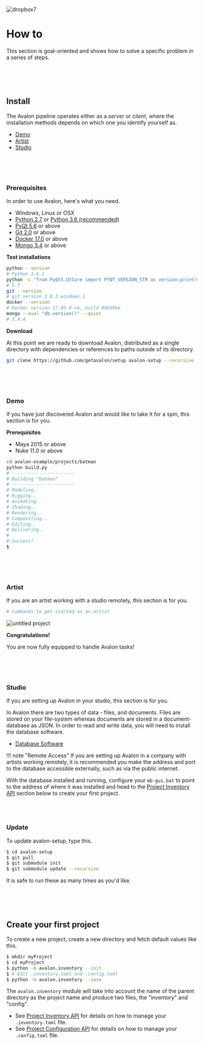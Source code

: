 ![dropbox7](https://user-images.githubusercontent.com/2152766/27370769-f788c0f2-5655-11e7-9ba8-93e8b8de70df.png)

# How to

This section is goal-oriented and shows how to solve a specific problem in a series of steps.

<br>
<br>
<br>

## Install

The Avalon pipeline operates either as a *server* or *client*, where the installation methods depends on which one you identify yourself as.

- [Demo](#demo)
- [Artist](#artist)
- [Studio](#studio)

<br>
<br>
<br>

### Prerequisites

In order to use Avalon, here's what you need.

- Windows, Linux or OSX
- [Python 2.7](https://www.python.org/downloads/) or [Python 3.6 (recommended)](https://www.python.org/downloads/)
- [PyQt 5.6](https://www.riverbankcomputing.com/software/pyqt/download5) or above
- [Git 2.0](https://git-scm.com/download) or above
- [Docker 17.0](https://www.docker.com/) or above
- [Mongo 3.4](https://www.mongodb.com/) or above

**Test installations**

```bash
python --version
# Python 3.6.1
python -c "from PyQt5.QtCore import PYQT_VERSION_STR as version;print(version)"
# 5.7
git --version
# git version 2.8.3.windows.1
docker --version
# Docker version 17.05.0-ce, build 89658be
mongo --eval "db.version()" --quiet
# 3.4.4
```

**Download**

At this point we are ready to download Avalon, distributed as a single directory with dependencies or references to paths outside of its directory.

```bash
git clone https://github.com/getavalon/setup avalon-setup --recursive
```

<br>
<br>
<br>

### Demo

If you have just discovered Avalon and would like to take it for a spin, this section is for you.

**Prerequisites**

- Maya 2015 or above
- Nuke 11.0 or above

```bash
cd avalon-example/projects/batman
python build.py
# -----------------------
# Building "batman"
# -----------------------
# Modeling..
# Rigging..
# Animating..
# Shading..
# Rendering..
# Compositing..
# Editing..
# Delivering..
#
# Success!
$ 
```

<br>
<br>
<br>

### Artist

If you are an artist working with a studio remotely, this section is for you.

```bash
# Commands to get started as an artist
```

![untitled project](https://cloud.githubusercontent.com/assets/2152766/26095001/00d078c0-3a14-11e7-9b9b-892fd7aec01b.gif)

**Congratulations!**

You are now fully equipped to handle Avalon tasks!

<br>
<br>
<br>

### Studio

If you are setting up Avalon in your studio, this section is for you.

In Avalon there are two types of data - files, and documents. Files are stored on your file-system whereas documents are stored in a document-database as JSON. In order to read and write data, you will need to install the database software.

- [Database Software](https://www.mongodb.com/download-center#community)

!!! note "Remote Access"
	If you are setting up Avalon in a company with artists working remotely, it is recommended you make the address and port to the database accessible externally, such as via the public internet.

With the database installed and running, configure your `mb-gui.bat` to point to the address of where it was installed and head to the [Project Inventory API](#project-inventory-api) section below to create your first project.

<br>
<br>

### Update

To update avalon-setup, type this.

```bash
$ cd avalon-setup
$ git pull
$ git submodule init
$ git submodule update --recursive
```

It is safe to run these as many times as you'd like.

<br>
<br>
<br>

## Create your first project

To create a new project, create a new directory and fetch default values like this.

```bash
$ mkdir myProject
$ cd myProject
$ python -m avalon.inventory --init
$ # Edit .inventory.toml and .config.toml
$ python -m avalon.inventory --save
```

The `avalon.inventory` module will take into account the name of the parent directory as the project name and produce two files, the "inventory" and "config".

- See [Project Inventory API](reference/#project-inventory-api) for details on how to manage your `.inventory.toml` file.
- See [Project Configuration API](reference/#project-configuration-api) for details on how to manage your `.config.toml` file.

<br>
<br>
<br>